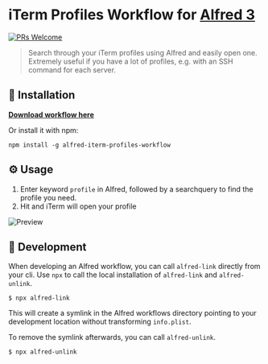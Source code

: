 # iTerm Profiles Workflow for [Alfred 3](http://www.alfredapp.com)

[![PRs Welcome](https://img.shields.io/badge/PRs-welcome-brightgreen.svg?style=flat)](http://makeapullrequest.com)

> Search through your iTerm profiles using Alfred and easily open one. Extremely useful if you have a lot of profiles, e.g. with an SSH command for each server.

## 🔧 Installation

**[Download workflow here](https://github.com/jessedobbelaere/alfred-iterm-profiles-workflow/releases)**

Or install it with npm:

```
npm install -g alfred-iterm-profiles-workflow
```

## ⚙️ Usage

1. Enter keyword `profile` in Alfred, followed by a searchquery to find the profile you need.
2. Hit <enter> and iTerm will open your profile

![Preview](https://i.imgur.com/TKlKLct.png)

## 🔨 Development

When developing an Alfred workflow, you can call `alfred-link` directly from your cli. Use `npx` to call the local installation of `alfred-link` and `alfred-unlink`.

```
$ npx alfred-link
```

This will create a symlink in the Alfred workflows directory pointing to your development location without transforming `info.plist`.

To remove the symlink afterwards, you can call `alfred-unlink`.

```
$ npx alfred-unlink
```
